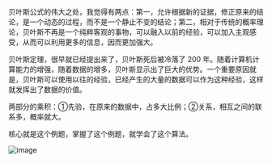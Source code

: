 
贝叶斯公式的伟大之处，我觉得有两点：第一，允许根据新的证据，修正原来的结论，是一个动态的过程，而不是一个静止不变的结论；第二，相对于传统的概率理论，贝叶斯不再是一个纯粹客观的事物，可以融入以前的经验，可以加入主观感受，从而可以利用更多的信息，因而更加强大。

贝叶斯定理，很早就已经提出来了，贝叶斯死后被冷落了 200 年。随着计算机计算能力的增强，随着数据的增多，贝叶斯显示出了巨大的优势。一个重要原因就是，贝叶斯可以使用以往的经验，已经产生的大量的数据可以作为这种经验，这样就发挥出了数据的价值。 

两部分的乘积：①先验，在原来的数据中，占多大比例；②关系，相互之间的联系多，概率就大。

核心就是这个例题，掌握了这个例题，就学会了这个算法。

![image](https://github.com/yananma/xiangmu/blob/master/%E6%9C%BA%E5%99%A8%E5%AD%A6%E4%B9%A0%E5%AE%9E%E6%88%98/%E8%B4%9D%E5%8F%B6%E6%96%AF%E6%96%B0%E9%97%BB%E5%88%86%E7%B1%BB%E4%BB%BB%E5%8A%A1/%E6%9D%8E%E8%88%AA%E6%9C%B4%E7%B4%A0%E8%B4%9D%E5%8F%B6%E6%96%AF%E4%BE%8B%E9%A2%98.png)
